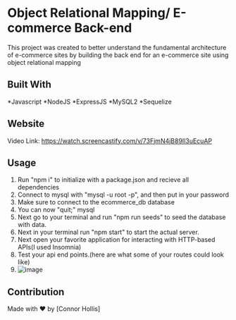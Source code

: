 # Object Relational Mapping/ E-commerce Back-end
This project was created to better understand the fundamental architecture of e-commerce sites by building the back end for an e-commerce site using object relational mapping

## Built With
*Javascript
*NodeJS
*ExpressJS
*MySQL2
*Sequelize

## Website
Video Link: https://watch.screencastify.com/v/73FjmN4jB89Il3uEcuAP

## Usage
1. Run "npm i" to initialize with a package.json and recieve all dependencies
2. Connect to mysql with "mysql -u root -p", and then put in your password
3. Make sure to connect to the ecommerce_db database
4. You can now "quit;" mysql
5. Next go to your terminal and run "npm run seeds" to seed the database with data.
6. Next in your terminal run "npm start" to start the actual server.
7. Next open your favorite application for interacting with HTTP-based APIs(I used Insomnia)
8. Test your api end points.(here are what some of your routes could look like)
9. ![image](https://user-images.githubusercontent.com/90579571/150691810-58296e1a-ad0b-4003-99c1-af292f036aef.png)


## Contribution
Made with ❤️ by [Connor Hollis]
